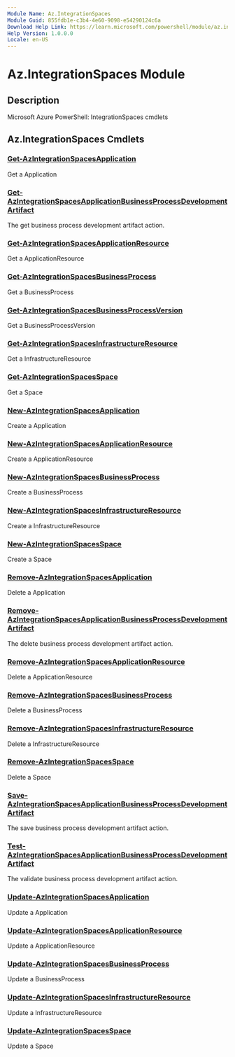 ```yaml
---
Module Name: Az.IntegrationSpaces
Module Guid: 855fdb1e-c3b4-4e60-9098-e54290124c6a
Download Help Link: https://learn.microsoft.com/powershell/module/az.integrationspaces
Help Version: 1.0.0.0
Locale: en-US
---
```


# Az.IntegrationSpaces Module
## Description
Microsoft Azure PowerShell: IntegrationSpaces cmdlets

## Az.IntegrationSpaces Cmdlets
### [Get-AzIntegrationSpacesApplication](Get-AzIntegrationSpacesApplication.md)
Get a Application

### [Get-AzIntegrationSpacesApplicationBusinessProcessDevelopmentArtifact](Get-AzIntegrationSpacesApplicationBusinessProcessDevelopmentArtifact.md)
The get business process development artifact action.

### [Get-AzIntegrationSpacesApplicationResource](Get-AzIntegrationSpacesApplicationResource.md)
Get a ApplicationResource

### [Get-AzIntegrationSpacesBusinessProcess](Get-AzIntegrationSpacesBusinessProcess.md)
Get a BusinessProcess

### [Get-AzIntegrationSpacesBusinessProcessVersion](Get-AzIntegrationSpacesBusinessProcessVersion.md)
Get a BusinessProcessVersion

### [Get-AzIntegrationSpacesInfrastructureResource](Get-AzIntegrationSpacesInfrastructureResource.md)
Get a InfrastructureResource

### [Get-AzIntegrationSpacesSpace](Get-AzIntegrationSpacesSpace.md)
Get a Space

### [New-AzIntegrationSpacesApplication](New-AzIntegrationSpacesApplication.md)
Create a Application

### [New-AzIntegrationSpacesApplicationResource](New-AzIntegrationSpacesApplicationResource.md)
Create a ApplicationResource

### [New-AzIntegrationSpacesBusinessProcess](New-AzIntegrationSpacesBusinessProcess.md)
Create a BusinessProcess

### [New-AzIntegrationSpacesInfrastructureResource](New-AzIntegrationSpacesInfrastructureResource.md)
Create a InfrastructureResource

### [New-AzIntegrationSpacesSpace](New-AzIntegrationSpacesSpace.md)
Create a Space

### [Remove-AzIntegrationSpacesApplication](Remove-AzIntegrationSpacesApplication.md)
Delete a Application

### [Remove-AzIntegrationSpacesApplicationBusinessProcessDevelopmentArtifact](Remove-AzIntegrationSpacesApplicationBusinessProcessDevelopmentArtifact.md)
The delete business process development artifact action.

### [Remove-AzIntegrationSpacesApplicationResource](Remove-AzIntegrationSpacesApplicationResource.md)
Delete a ApplicationResource

### [Remove-AzIntegrationSpacesBusinessProcess](Remove-AzIntegrationSpacesBusinessProcess.md)
Delete a BusinessProcess

### [Remove-AzIntegrationSpacesInfrastructureResource](Remove-AzIntegrationSpacesInfrastructureResource.md)
Delete a InfrastructureResource

### [Remove-AzIntegrationSpacesSpace](Remove-AzIntegrationSpacesSpace.md)
Delete a Space

### [Save-AzIntegrationSpacesApplicationBusinessProcessDevelopmentArtifact](Save-AzIntegrationSpacesApplicationBusinessProcessDevelopmentArtifact.md)
The save business process development artifact action.

### [Test-AzIntegrationSpacesApplicationBusinessProcessDevelopmentArtifact](Test-AzIntegrationSpacesApplicationBusinessProcessDevelopmentArtifact.md)
The validate business process development artifact action.

### [Update-AzIntegrationSpacesApplication](Update-AzIntegrationSpacesApplication.md)
Update a Application

### [Update-AzIntegrationSpacesApplicationResource](Update-AzIntegrationSpacesApplicationResource.md)
Update a ApplicationResource

### [Update-AzIntegrationSpacesBusinessProcess](Update-AzIntegrationSpacesBusinessProcess.md)
Update a BusinessProcess

### [Update-AzIntegrationSpacesInfrastructureResource](Update-AzIntegrationSpacesInfrastructureResource.md)
Update a InfrastructureResource

### [Update-AzIntegrationSpacesSpace](Update-AzIntegrationSpacesSpace.md)
Update a Space

